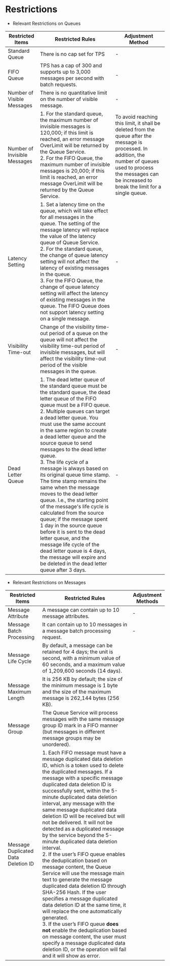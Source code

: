 # Restrictions
- Relevant Restrictions on Queues

| Restricted Items       | Restricted Rules                                                     | Adjustment Method                                                     |
| ------------ | ------------------------------------------------------------ | ------------------------------------------------------------ |
| Standard Queue     | There is no cap set for TPS                                              | -                                                            |
| FIFO Queue     | TPS has a cap of 300 and supports up to 3,000 messages per second with batch requests. | -                                                            |
| Number of Visible Messages | There is no quantitative limit on the number of visible message. | -                                                            |
| Number of Invisible Messages | 1. For the standard queue, the maximum number of invisible messages is 120,000; if this limit is reached, an error message OverLimit will be returned by the Queue Service. <br/>2. For the FIFO Queue, the maximum number of invisible messages is 20,000; if this limit is reached, an error message OverLimit will be returned by the Queue Service. | To avoid reaching this limit, it shall be deleted from the queue after the message is processed. In addition, the number of queues used to process the messages can be increased to break the limit for a single queue. |
| Latency Setting     | 1. Set a latency time on the queue, which will take effect for all messages in the queue. The setting of the message latency will replace the value of the latency queue of Queue Service. <br/>2. For the standard queue, the change of queue latency setting will not affect the latency of existing messages in the queue. <br/>3. For the FIFO Queue, the change of queue latency setting will affect the latency of existing messages in the queue. The FIFO Queue does not support latency setting on a single message. | -                                                            |
| Visibility Time-out   | Change of the visibility time-out period of a queue on the queue will not affect the visibility time-out period of invisible messages, but will affect the visibility time-out period of the visible messages in the queue. | -                                                            |
| Dead Letter Queue     | 1. The dead letter queue of the standard queue must be the standard queue, the dead letter queue of the FIFO queue must be a FIFO queue. <br/>2. Multiple queues can target a dead letter queue. You must use the same account in the same region to create a dead letter queue and the source queue to send messages to the dead letter queue. <br/>3. The life cycle of a message is always based on its original queue time stamp. The time stamp remains the same when the message moves to the dead letter queue. I.e., the starting point of the message's life cycle is calculated from the source queue; if the message spent 1 day in the source queue before it is sent to the dead letter queue, and the message life cycle of the dead letter queue is 4 days, the message will expire and be deleted in the dead letter queue after 3 days. | -                                                            |



- Relevant Restrictions on Messages

| Restricted Items             | Restricted Rules                                                     | Adjustment Methods |
| ------------------ | ------------------------------------------------------------ | -------- |
| Message Attribute           | A message can contain up to 10 message attributes.                         | -        |
| Message Batch Processing | It can contain up to 10 messages in a message batch processing request.                       | -        |
| Message Life Cycle       | By default, a message can be retained for 4 days; the unit is second, with a minimum value of 60 seconds, and a maximum value of 1,209,600 seconds (14 days). |          |
| Message Maximum Length       | It is 256 KB by default; the size of the minimum message is 1 byte and the size of the maximum message is 262,144 bytes (256 KB). |          |
| Message Group           | The Queue Service will process messages with the same message group ID mark in a FIFO manner (but messages in different message groups may be unordered). |          |
| Message Duplicated Data Deletion ID | 1. Each FIFO message must have a message duplicated data deletion ID, which is a token used to delete the duplicated messages. If a message with a specific message duplicated data deletion ID is successfully sent, within the 5-minute duplicated data deletion interval, any message with the same message duplicated data deletion ID will be received but will not be delivered. It will not be detected as a duplicated message by the service beyond the 5-minute duplicated data deletion interval. <br/>2. If the user’s FIFO queue enables the deduplication based on message content, the Queue Service will use the message main text to generate the message duplicated data deletion ID through SHA-256 Hash. If the user specifies a message duplicated data deletion ID at the same time, it will replace the one automatically generated. <br/>3. If the user’s FIFO queue **does not** enable the deduplication based on message content, the user must specify a message duplicated data deletion ID, or the operation will fail and it will show as error. |          |



